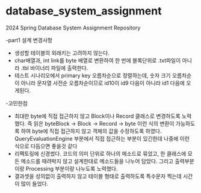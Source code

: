 # database_system_assignment
2024 Spring Database System Assignment Repository

-part1 설계 변경사항
* 생성할 테이블의 외래키는 고려하지 않는다.
* char배열과, int link를 byte 배열로 변환하여 한 번에 블록단위로 .txt파일이 아니라 .tbl 바이너리 파일에 출력한다.
* 테스트 시나리오에서 primary key 오름차순으로 정렬하는데, 숫자 크기 오름차순이 아니라 문자열 사전순 오름차순이므로 id10이 id9 다음이 아니라 id1 다음에 오게된다.

-고민한점
* 최대한 byte에 직접 접근하지 않고 Block이나 Record 클래스로 변경하도록 노력했다. 즉 읽은 byteBlock -> Block -> Record -> byte 이런 식의 변환이 가능하도록 하여 byte에 직접 접근하지 않고 객체의 값을 수정하도록 하였다. QueryEvaluationEngine 부분에서 직접 접근하는 부분이 있긴한데 나중에 이런 식으로 다듬으면 좋을것 같다
* 리팩토링에 신경썼다. 코드의 의미 단위로 하나의 메소드로 묶었고, 한 클래스에 모든 메소드를 때려박지 않고 설계한대로 메소드들을 나누어 담았다. 그리고 출력부분이랑 Processing 부분이랑 나누도록 노력했다.
* 결과셋을 성의없이 출력하지 않고 테이블 형태로 출력하도록 특수문자 찍는데 시간이 많이 들었다.
